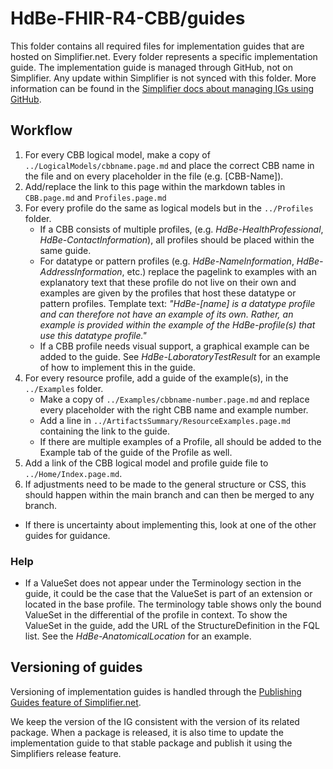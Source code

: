 # HdBe-FHIR-R4-CBB/guides
This folder contains all required files for implementation guides that are hosted on Simplifier.net. Every folder represents a specific implementation guide. The implementation guide is managed through GitHub, not on Simplifier. Any update within Simplifier is not synced with this folder. More information can be found in the [Simplifier docs about managing IGs using GitHub](https://docs.fire.ly/projects/Simplifier/simplifierIGeditor.html#manage-your-ig-using-github).

## Workflow
1. For every CBB logical model, make a copy of `../LogicalModels/cbbname.page.md` and place the correct CBB name in the file and on every placeholder in the file (e.g. [CBB-Name]).
2. Add/replace the link to this page within the markdown tables in `CBB.page.md` and `Profiles.page.md`
2. For every profile do the same as logical models but in the `../Profiles` folder. 
    - If a CBB consists of multiple profiles, (e.g. _HdBe-HealthProfessional_, _HdBe-ContactInformation_), all profiles should be placed within the same guide. 
    - For datatype or pattern profiles (e.g. _HdBe-NameInformation_, _HdBe-AddressInformation_, etc.) replace the pagelink to examples with an explanatory text that these profile do not live on their own and examples are given by the profiles that host these datatype or pattern profiles. Template text: _"HdBe-[name] is a datatype profile and can therefore not have an example of its own. Rather, an example is provided within the example of the HdBe-profile(s) that use this datatype profile."_ 
    - If a CBB profile needs visual support, a graphical example can be added to the guide. See _HdBe-LaboratoryTestResult_ for an example of how to implement this in the guide. 
3. For every resource profile, add a guide of the example(s), in the `../Examples` folder. 
    - Make a copy of `../Examples/cbbname-number.page.md` and replace every placeholder with the right CBB name and example number.
    - Add a line in `../ArtifactsSummary/ResourceExamples.page.md` containing the link to the guide.
    - If there are multiple examples of a Profile, all should be added to the Example tab of the guide of the Profile as well. 
4. Add a link of the CBB logical model and profile guide file to `../Home/Index.page.md`. 
5. If adjustments need to be made to the general structure or CSS, this should happen within the main branch and can then be merged to any branch. 

* If there is uncertainty about implementing this, look at one of the other guides for guidance.

### Help
- If a ValueSet does not appear under the Terminology section in the guide, it could be the case that the ValueSet is part of an extension or located in the base profile. The terminology table shows only the bound ValueSet in the differential of the profile in context. To show the ValueSet in the guide, add the URL of the StructureDefinition in the FQL list. See the _HdBe-AnatomicalLocation_ for an example.

## Versioning of guides
Versioning of implementation guides is handled through the [Publishing Guides feature of Simplifier.net](https://docs.fire.ly/projects/Simplifier/simplifierPublishedGuides.html).

We keep the version of the IG consistent with the version of its related package. When a package is released, it is also time to update the implementation guide to that stable package and publish it using the Simplifiers release feature.